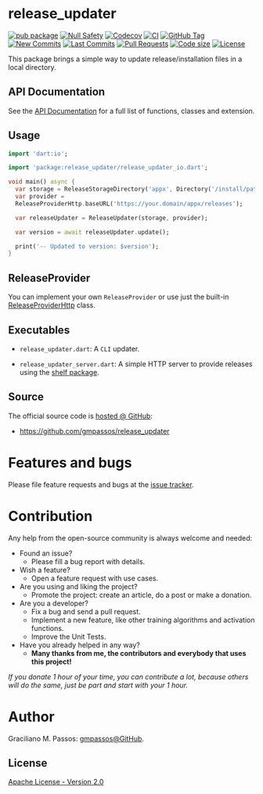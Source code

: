 # release_updater

[![pub package](https://img.shields.io/pub/v/release_updater.svg?logo=dart&logoColor=00b9fc)](https://pub.dev/packages/release_updater)
[![Null Safety](https://img.shields.io/badge/null-safety-brightgreen)](https://dart.dev/null-safety)
[![Codecov](https://img.shields.io/codecov/c/github/gmpassos/release_updater)](https://app.codecov.io/gh/gmpassos/release_updater)
[![CI](https://img.shields.io/github/workflow/status/gmpassos/release_updater/Dart%20CI/master?logo=github-actions&logoColor=white)](https://github.com/gmpassos/release_updater/actions)
[![GitHub Tag](https://img.shields.io/github/v/tag/gmpassos/release_updater?logo=git&logoColor=white)](https://github.com/gmpassos/release_updater/releases)
[![New Commits](https://img.shields.io/github/commits-since/gmpassos/release_updater/latest?logo=git&logoColor=white)](https://github.com/gmpassos/release_updater/network)
[![Last Commits](https://img.shields.io/github/last-commit/gmpassos/release_updater?logo=git&logoColor=white)](https://github.com/gmpassos/release_updater/commits/master)
[![Pull Requests](https://img.shields.io/github/issues-pr/gmpassos/release_updater?logo=github&logoColor=white)](https://github.com/gmpassos/release_updater/pulls)
[![Code size](https://img.shields.io/github/languages/code-size/gmpassos/release_updater?logo=github&logoColor=white)](https://github.com/gmpassos/release_updater)
[![License](https://img.shields.io/github/license/gmpassos/release_updater?logo=open-source-initiative&logoColor=green)](https://github.com/gmpassos/release_updater/blob/master/LICENSE)

This package brings a simple way to update release/installation files in a local directory.

## API Documentation

See the [API Documentation][api_doc] for a full list of functions, classes and extension.

[api_doc]: https://pub.dev/documentation/release_updater/latest/

## Usage

```dart
import 'dart:io';

import 'package:release_updater/release_updater_io.dart';

void main() async {
  var storage = ReleaseStorageDirectory('appx', Directory('/install/path'));
  var provider =
  ReleaseProviderHttp.baseURL('https://your.domain/appx/releases');

  var releaseUpdater = ReleaseUpdater(storage, provider);

  var version = await releaseUpdater.update();

  print('-- Updated to version: $version');
}
```

## ReleaseProvider

You can implement your own `ReleaseProvider` or use just the built-in [ReleaseProviderHttp][ReleaseProviderHttp_class] class.

[ReleaseProviderHttp_class]: https://pub.dev/documentation/release_updater/latest/release_updater.io/ReleaseProviderHttp-class.html

## Executables

- `release_updater.dart`: A `CLI` updater. 


- `release_updater_server.dart`: A simple HTTP server to provide releases using the [shelf package][shelf].

[shelf]: https://pub.dev/packages/shelf

## Source

The official source code is [hosted @ GitHub][github_release_updater]:

- https://github.com/gmpassos/release_updater

[github_release_updater]: https://github.com/gmpassos/release_updater

# Features and bugs

Please file feature requests and bugs at the [issue tracker][tracker].

# Contribution

Any help from the open-source community is always welcome and needed:
- Found an issue?
    - Please fill a bug report with details.
- Wish a feature?
    - Open a feature request with use cases.
- Are you using and liking the project?
    - Promote the project: create an article, do a post or make a donation.
- Are you a developer?
    - Fix a bug and send a pull request.
    - Implement a new feature, like other training algorithms and activation functions.
    - Improve the Unit Tests.
- Have you already helped in any way?
    - **Many thanks from me, the contributors and everybody that uses this project!**

*If you donate 1 hour of your time, you can contribute a lot,
because others will do the same, just be part and start with your 1 hour.*

[tracker]: https://github.com/gmpassos/release_updater/issues

# Author

Graciliano M. Passos: [gmpassos@GitHub][github].

[github]: https://github.com/gmpassos

## License

[Apache License - Version 2.0][apache_license]

[apache_license]: https://www.apache.org/licenses/LICENSE-2.0.txt
